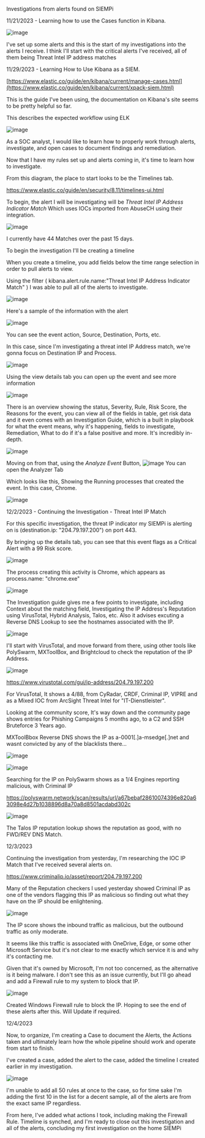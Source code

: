 Investigations from alerts found on SIEMPi





11/21/2023 - Learning how to use the Cases function in Kibana. 

![image](https://github.com/bananagav/SIEMPi/assets/117794258/3a5bf0a8-3802-4d0f-8ffc-1a4f3d7f4cf0)

I've set up some alerts and this is the start of my investigations into the alerts I receive. I think I'll start with the critical alerts I've received, all of them being Threat Intel IP address matches

11/29/2023 - Learning How to Use Kibana as a SIEM.

[https://www.elastic.co/guide/en/kibana/current/manage-cases.html](https://www.elastic.co/guide/en/kibana/current/xpack-siem.html)

This is the guide I've been using, the documentation on Kibana's site seems to be pretty helpful so far. 

This describes the expected workflow using ELK

![image](https://github.com/bananagav/SIEMPi/assets/117794258/95d548f3-1a22-43d9-9140-2ac91f7807c3)

As a SOC analyst, I would like to learn how to properly work through alerts, investigate, and open cases to document findings and remediation.


Now that I have my rules set up and alerts coming in, it's time to learn how to investigate. 

From this diagram, the place to start looks to be the Timelines tab.

https://www.elastic.co/guide/en/security/8.11/timelines-ui.html

To begin, the alert I will be investigating will be *Threat Intel IP Address Indicator Match* Which uses IOCs imported from AbuseCH using their integration. 

![image](https://github.com/bananagav/SIEMPi/assets/117794258/4391e799-33ae-427e-8ef2-ba61ae4ab07b)

I currently have 44 Matches over the past 15 days. 


To begin the investigation I'll be creating a timeline

When you create a timeline, you add fields below the time range selection in order to pull alerts to view. 

Using the filter ( kibana.alert.rule.name:"Threat Intel IP Address Indicator Match" ) I was able to pull all of the alerts to investigate. 

![image](https://github.com/bananagav/SIEMPi/assets/117794258/050e7eb8-dd0d-478b-9409-ea3a5a150140)

Here's a sample of the information with the alert

![image](https://github.com/bananagav/SIEMPi/assets/117794258/42bbd67d-b6d4-4efa-b877-cac88c30658f)

You can see the event action, Source, Destination, Ports, etc. 

In this case, since I'm investigating a threat intel IP Address match, we're gonna focus on Destination IP and Process. 


![image](https://github.com/bananagav/SIEMPi/assets/117794258/8dc79f6e-4a50-4053-8144-53032be4ef5e)


Using the view details tab you can open up the event and see more information 


![image](https://github.com/bananagav/SIEMPi/assets/117794258/96e99949-9d42-4696-a4d6-bf9e2d534ad8)

There is an overview showing the status, Severity, Rule, Risk Score, the Reasons for the event, you can view all of the fields in table, get risk data and it even comes with an Investigation Guide, which is a built in playbook for what the event means, why it's happening, fields to investigate, Remediation, What to do if it's a false positive and more. It's incredibly in-depth. 

![image](https://github.com/bananagav/SIEMPi/assets/117794258/d8fab2ef-24af-4fd5-b8ae-a0054fa1953b)

Moving on from that, using the *Analyze Event* Button, ![image](https://github.com/bananagav/SIEMPi/assets/117794258/3b608796-4d9b-4d76-a56c-cc035c909271) You can open the Analyzer Tab

Which looks like this, Showing the Running processes that created the event. In this case, Chrome.

![image](https://github.com/bananagav/SIEMPi/assets/117794258/e5e1809c-2d77-4f48-bf6d-75d52198ea59)

12/2/2023 - Continuing the Investigation - Threat Intel IP Match

For this specific investigation, the threat IP indicator my SIEMPi is alerting on is (destination.ip: "204.79.197.200") on port 443. 


By bringing up the details tab, you can see that this event flags as a Critical Alert with a 99 Risk score.


![image](https://github.com/bananagav/SIEMPi/assets/117794258/94714459-5f2c-4988-a67d-779b26144964)


The process creating this activity is Chrome, which appears as process.name: "chrome.exe"

![image](https://github.com/bananagav/SIEMPi/assets/117794258/0f26a0f8-a993-4eaa-806b-90693161f1ed)

The Investigation guide gives me a few points to investigate, including Context about the matching field, Investigating the IP Address's Reputation using VirusTotal, Hybrid Analysis, Talos, etc. Also it advises excuting a Reverse DNS Lookup to see the hostnames associated with the IP. 

![image](https://github.com/bananagav/SIEMPi/assets/117794258/e1d255e3-d366-46e2-9732-d61977c015c6)

I'll start with VirusTotal, and move forward from there, using other tools like PolySwarm, MXToolBox, and Brightcloud to check the reputation of the IP Address. 

![image](https://github.com/bananagav/SIEMPi/assets/117794258/203b4f53-4cdd-4daf-b286-2cf4a61985b5)

https://www.virustotal.com/gui/ip-address/204.79.197.200

For VirusTotal, It shows a 4/88, from CyRadar, CRDF, Criminal IP, VIPRE and as a Mixed IOC from ArcSight Threat Intel for "IT-Dienstleister". 

Looking at the community score, It's way down and the community page shows entries for Phishing Campaigns 5 months ago, to a C2 and SSH Bruteforce 3 Years ago. 

MXToolBbox Reverse DNS shows the IP as a-0001[.]a-msedge[.]net and wasnt convicted by any of the blacklists there...

![image](https://github.com/bananagav/SIEMPi/assets/117794258/0069905c-f64c-48e9-9345-8e166bc14aa1)

![image](https://github.com/bananagav/SIEMPi/assets/117794258/c3a52352-1a3a-4a6e-a2bb-8d31d7bb8e6c)

Searching for the IP on PolySwarm shows as a 1/4 Engines reporting malicious, with Criminal IP

https://polyswarm.network/scan/results/url/a67bebaf28610074396e820a63098e4d27b1038896d8a70a8d8501acdabd302c

![image](https://github.com/bananagav/SIEMPi/assets/117794258/05da5cf6-0ba9-4ed7-828d-a61136adc77a)

The Talos IP reputation lookup shows the reputation as good, with no FWD/REV DNS Match.


12/3/2023


Continuing the investigation from yesterday, I'm researching the IOC IP Match that I've received several alerts on. 

https://www.criminalip.io/asset/report/204.79.197.200

Many of the Reputation checkers I used yesterday showed Criminal IP as one of the vendors flagging this IP as malicious so finding out what they have on the IP should be enlightening. 

![image](https://github.com/bananagav/SIEMPi/assets/117794258/f81ab7e7-3008-48f0-bcdb-cd7133d0bacf)

The IP score shows the inbound traffic as malicious, but the outbound traffic as only moderate. 

It seems like this traffic is associated with OneDrive, Edge, or some other Microsoft Service but it's not clear to me exactly which service it is and why it's contacting me. 

Given that it's owned by Microsoft, I'm not too concerned, as the alternative is it being malware. I don't see this as an issue currently, but I'll go ahead and add a Firewall rule to my system to block that IP. 

![image](https://github.com/bananagav/SIEMPi/assets/117794258/2b6c044c-3f2d-4913-a035-c39bdb9efd38)


Created Windows Firewall rule to block the IP. Hoping to see the end of these alerts after this. Will Update if required. 


12/4/2023

Now, to organize, I'm creating a Case to document the Alerts, the Actions taken and ultimately learn how the whole pipeline should work and operate from start to finish. 

I've created a case, added the alert to the case, added the timeline I created earlier in my investigation. 

![image](https://github.com/bananagav/SIEMPi/assets/117794258/bc222eac-52c9-4ccd-a2d3-640dc7d81d85)

I'm unable to add all 50 rules at once to the case, so for time sake I'm adding the first 10 in the list for a decent sample, all of the alerts are from the exact same IP regardless. 

From here, I've added what actions I took, including making the Firewall Rule. Timeline is synched, and I'm ready to close out this investigation and all of the alerts, concluding my first investigation on the home SIEMPi
